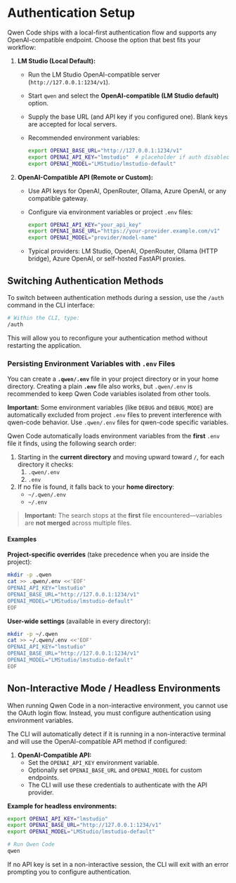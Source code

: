 # Authentication Setup

Qwen Code ships with a local-first authentication flow and supports any OpenAI-compatible endpoint. Choose the option that best fits your workflow:

1.  **LM Studio (Local Default):**
    - Run the LM Studio OpenAI-compatible server (`http://127.0.0.1:1234/v1`).
    - Start `qwen` and select the **OpenAI-compatible (LM Studio default)** option.
    - Supply the base URL (and API key if you configured one). Blank keys are accepted for local servers.
    - Recommended environment variables:

      ```bash
      export OPENAI_BASE_URL="http://127.0.0.1:1234/v1"
      export OPENAI_API_KEY="lmstudio"  # placeholder if auth disabled
      export OPENAI_MODEL="LMStudio/lmstudio-default"
      ```

2.  **<a id="openai-api"></a>OpenAI-Compatible API (Remote or Custom):**
    - Use API keys for OpenAI, OpenRouter, Ollama, Azure OpenAI, or any compatible gateway.
    - Configure via environment variables or project `.env` files:

      ```bash
      export OPENAI_API_KEY="your_api_key"
      export OPENAI_BASE_URL="https://your-provider.example.com/v1"
      export OPENAI_MODEL="provider/model-name"
      ```

    - Typical providers: LM Studio, OpenAI, OpenRouter, Ollama (HTTP bridge), Azure OpenAI, or self-hosted FastAPI proxies.

## Switching Authentication Methods

To switch between authentication methods during a session, use the `/auth` command in the CLI interface:

```bash
# Within the CLI, type:
/auth
```

This will allow you to reconfigure your authentication method without restarting the application.

### Persisting Environment Variables with `.env` Files

You can create a **`.qwen/.env`** file in your project directory or in your home directory. Creating a plain **`.env`** file also works, but `.qwen/.env` is recommended to keep Qwen Code variables isolated from other tools.

**Important:** Some environment variables (like `DEBUG` and `DEBUG_MODE`) are automatically excluded from project `.env` files to prevent interference with qwen-code behavior. Use `.qwen/.env` files for qwen-code specific variables.

Qwen Code automatically loads environment variables from the **first** `.env` file it finds, using the following search order:

1. Starting in the **current directory** and moving upward toward `/`, for each directory it checks:
   1. `.qwen/.env`
   2. `.env`
2. If no file is found, it falls back to your **home directory**:
   - `~/.qwen/.env`
   - `~/.env`

> **Important:** The search stops at the **first** file encountered—variables are **not merged** across multiple files.

#### Examples

**Project-specific overrides** (take precedence when you are inside the project):

```bash
mkdir -p .qwen
cat >> .qwen/.env <<'EOF'
OPENAI_API_KEY="lmstudio"
OPENAI_BASE_URL="http://127.0.0.1:1234/v1"
OPENAI_MODEL="LMStudio/lmstudio-default"
EOF
```

**User-wide settings** (available in every directory):

```bash
mkdir -p ~/.qwen
cat >> ~/.qwen/.env <<'EOF'
OPENAI_API_KEY="lmstudio"
OPENAI_BASE_URL="http://127.0.0.1:1234/v1"
OPENAI_MODEL="LMStudio/lmstudio-default"
EOF
```

## Non-Interactive Mode / Headless Environments

When running Qwen Code in a non-interactive environment, you cannot use the OAuth login flow.
Instead, you must configure authentication using environment variables.

The CLI will automatically detect if it is running in a non-interactive terminal and will use the
OpenAI-compatible API method if configured:

1.  **OpenAI-Compatible API:**
    - Set the `OPENAI_API_KEY` environment variable.
    - Optionally set `OPENAI_BASE_URL` and `OPENAI_MODEL` for custom endpoints.
    - The CLI will use these credentials to authenticate with the API provider.

**Example for headless environments:**

```bash
export OPENAI_API_KEY="lmstudio"
export OPENAI_BASE_URL="http://127.0.0.1:1234/v1"
export OPENAI_MODEL="LMStudio/lmstudio-default"

# Run Qwen Code
qwen
```

If no API key is set in a non-interactive session, the CLI will exit with an error prompting you to configure authentication.
